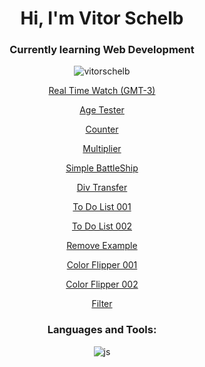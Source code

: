 <h1 align="center">Hi, I'm Vitor Schelb</h1>
<h3 align="center">Currently learning Web Development</h3>

<p align="center"> <img src="https://komarev.com/ghpvc/?username=vitorschelb&label=Profile%20views&color=0e75b6&style=flat" alt="vitorschelb" /> </p>
<p align="left">
</p>

<p align="center"> <a href="https://vitorschelb.github.io/javascript/curso-em-video/aula12ex/modelo.html"> Real Time Watch (GMT-3) </a>
<p align="center"> <a href="https://vitorschelb.github.io/javascript/curso-em-video/aula12ex2/modelo2.html"> Age Tester </a>
<p align="center"> <a href="https://vitorschelb.github.io/javascript/curso-em-video/aula14ex/ex016/modelo.html"> Counter </a>
<p align="center"> <a href="https://vitorschelb.github.io/javascript/curso-em-video/aula14ex/ex017/modelo.html"> Multiplier </a>
<p align="center"> <a href="https://vitorschelb.github.io/javascript/heads-first/battleship/index.html"> Simple BattleShip </a>
<p align="center"> <a href="https://vitorschelb.github.io/javascript/cbf-curso/aula35-eventlistenerpratica.html"> Div Transfer </a>
<p align="center"> <a href="https://vitorschelb.github.io/javascript/exercises/todolist001.html"> To Do List 001 </a>
<p align="center"> <a href="https://vitorschelb.github.io/javascript/exercises/todolist002.html"> To Do List 002 </a>
<p align="center"> <a href="https://vitorschelb.github.io/javascript/cbf-curso/aula41-removendoelementos.html"> Remove Example </a>
<p align="center"> <a href="https://vitorschelb.github.io/javascript/js-projects/javascript-basic-projects-master/01-color-flipper/01/index.html"> Color Flipper 001 </a>
<p align="center"> <a href="https://vitorschelb.github.io/javascript/js-projects/javascript-basic-projects-master/01-color-flipper/01/teste.html"> Color Flipper 002 </a>
<p align="center"> <a href="https://vitorschelb.github.io/javascript/cbf-curso/aula42-filterpratica.html"> Filter </a>
 




  

<h3 align="center">Languages and Tools:</h3>
<p align="center"> <img align="center" alt="js" src="https://img.shields.io/badge/JavaScript-F7DF1E?style=for-the-badge&logo=javascript&logoColor=black" /> </p>



